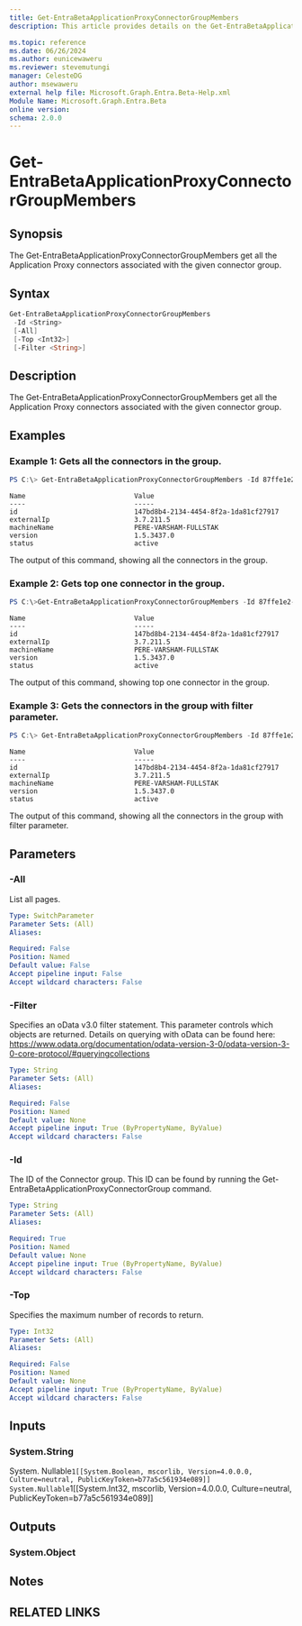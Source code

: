 ```yaml
---
title: Get-EntraBetaApplicationProxyConnectorGroupMembers
description: This article provides details on the Get-EntraBetaApplicationProxyConnectorGroupMembers.

ms.topic: reference
ms.date: 06/26/2024
ms.author: eunicewaweru
ms.reviewer: stevemutungi
manager: CelesteDG
author: msewaweru
external help file: Microsoft.Graph.Entra.Beta-Help.xml
Module Name: Microsoft.Graph.Entra.Beta
online version:
schema: 2.0.0
---
```


# Get-EntraBetaApplicationProxyConnectorGroupMembers

## Synopsis
The Get-EntraBetaApplicationProxyConnectorGroupMembers get all the Application Proxy connectors associated with the given connector group. 

## Syntax

```powershell
Get-EntraBetaApplicationProxyConnectorGroupMembers
 -Id <String> 
 [-All] 
 [-Top <Int32>]
 [-Filter <String>]
```

## Description
The Get-EntraBetaApplicationProxyConnectorGroupMembers get all the Application Proxy connectors associated with the given connector group. 

## Examples

### Example 1: Gets all the connectors in the group.
```powershell
PS C:\> Get-EntraBetaApplicationProxyConnectorGroupMembers -Id 87ffe1e2-6313-4a22-93eb-da1eb8a2bf8d
```
```output
Name                           Value
----                           -----
id                             147bd8b4-2134-4454-8f2a-1da81cf27917
externalIp                     3.7.211.5
machineName                    PERE-VARSHAM-FULLSTAK
version                        1.5.3437.0
status                         active

```
The output of this command, showing all the connectors in the group.

### Example 2: Gets top one connector in the group.
```powershell
PS C:\>Get-EntraBetaApplicationProxyConnectorGroupMembers -Id 87ffe1e2-6313-4a22-93eb-da1eb8a2bf8d -Top 1
```
```output
Name                           Value
----                           -----
id                             147bd8b4-2134-4454-8f2a-1da81cf27917
externalIp                     3.7.211.5
machineName                    PERE-VARSHAM-FULLSTAK
version                        1.5.3437.0
status                         active

```
The output of this command, showing top one connector in the group.

### Example 3: Gets the connectors in the group with filter parameter.
```powershell
PS C:\> Get-EntraBetaApplicationProxyConnectorGroupMembers -Id 87ffe1e2-6313-4a22-93eb-da1eb8a2bf8d -Filter "machineName eq 'PERE-VARSHAM-FULLSTAK'"
```
```output
Name                           Value
----                           -----
id                             147bd8b4-2134-4454-8f2a-1da81cf27917
externalIp                     3.7.211.5
machineName                    PERE-VARSHAM-FULLSTAK
version                        1.5.3437.0
status                         active

```
The output of this command, showing all the connectors in the group with filter parameter.

## Parameters

### -All
List all pages.

```yaml
Type: SwitchParameter
Parameter Sets: (All)
Aliases:

Required: False
Position: Named
Default value: False
Accept pipeline input: False
Accept wildcard characters: False
```

### -Filter
Specifies an oData v3.0 filter statement. This parameter controls which objects are returned. Details on querying with oData can be found here: https://www.odata.org/documentation/odata-version-3-0/odata-version-3-0-core-protocol/#queryingcollections

```yaml
Type: String
Parameter Sets: (All)
Aliases: 

Required: False
Position: Named
Default value: None
Accept pipeline input: True (ByPropertyName, ByValue)
Accept wildcard characters: False
```

### -Id
The ID of the Connector group. This ID can be found by running the Get-EntraBetaApplicationProxyConnectorGroup command. 

```yaml
Type: String
Parameter Sets: (All)
Aliases: 

Required: True
Position: Named
Default value: None
Accept pipeline input: True (ByPropertyName, ByValue)
Accept wildcard characters: False
```

### -Top
Specifies the maximum number of records to return.

```yaml
Type: Int32
Parameter Sets: (All)
Aliases: 

Required: False
Position: Named
Default value: None
Accept pipeline input: True (ByPropertyName, ByValue)
Accept wildcard characters: False
```

## Inputs

### System.String
System. Nullable`1[[System.Boolean, mscorlib, Version=4.0.0.0, Culture=neutral, PublicKeyToken=b77a5c561934e089]]
System.Nullable`1[[System.Int32, mscorlib, Version=4.0.0.0, Culture=neutral, PublicKeyToken=b77a5c561934e089]]


## Outputs

### System.Object

## Notes

## RELATED LINKS
